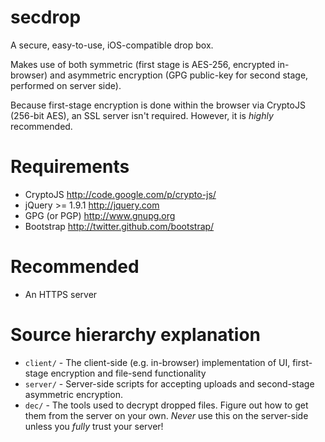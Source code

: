 secdrop
=======

A secure, easy-to-use, iOS-compatible drop box. 

Makes use of both symmetric (first stage is AES-256, encrypted in-browser) and asymmetric encryption (GPG public-key for second stage, performed on server side).

Because first-stage encryption is done within the browser via CryptoJS (256-bit AES), an SSL server isn't required. However, it is _highly_ recommended.

Requirements
============

* CryptoJS <http://code.google.com/p/crypto-js/>
* jQuery >= 1.9.1 <http://jquery.com>
* GPG (or PGP) <http://www.gnupg.org> 
* Bootstrap <http://twitter.github.com/bootstrap/>

Recommended
===========

* An HTTPS server

Source hierarchy explanation
============================

* `client/` - The client-side (e.g. in-browser) implementation of UI, first-stage encryption and file-send functionality
* `server/` - Server-side scripts for accepting uploads and second-stage asymmetric encryption.
* `dec/` - The tools used to decrypt dropped files. Figure out how to get them from the server on your own. _Never_ use this on the server-side unless you _fully_ trust your server!
